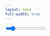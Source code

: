 ```yaml
---
layout: none
full-width: true
---
```


<html lang="en">
  <head>
    <link rel="stylesheet" href="apollo.css">
    <meta charset="utf-8">
    <title>My first three.js app</title>
    <style>
      body { margin: 0; }
    </style>
  </head>
  <body>
	<script type="importmap">
	{
	"imports": {
		"three": "https://cdn.jsdelivr.net/npm/three@v0.176.0/build/three.module.js",
		"three/addons/": "https://cdn.jsdelivr.net/npm/three@v0.176.0/examples/jsm/"
		}
	}
	</script>
    <script type="module" src="apollo.js"></script>
  </body>
  <div class="slidecontainer">
    <input type="range" min="0" max="35" value="4.5" class="slider" id="myRange">
  </div>
</html>
